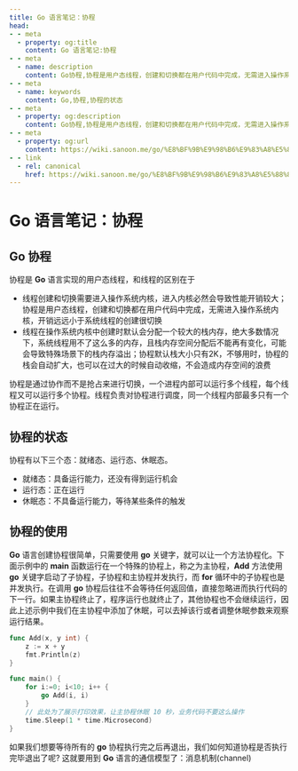 ```yaml
---
title: Go 语言笔记：协程
head:
- - meta
  - property: og:title
    content: Go 语言笔记:协程
- - meta
  - name: description
    content: Go协程,协程是用户态线程，创建和切换都在用户代码中完成，无需进入操作系统内核，开销远远小于系统线程的创建很切换
- - meta
  - name: keywords
    content: Go,协程,协程的状态
- - meta
  - property: og:description
    content: Go协程,协程是用户态线程，创建和切换都在用户代码中完成，无需进入操作系统内核，开销远远小于系统线程的创建很切换
- - meta
  - property: og:url
    content: https://wiki.sanoon.me/go/%E8%BF%9B%E9%98%B6%E9%83%A8%E5%88%86/%E5%8D%8F%E7%A8%8B
- - link
  - rel: canonical
    href: https://wiki.sanoon.me/go/%E8%BF%9B%E9%98%B6%E9%83%A8%E5%88%86/%E5%8D%8F%E7%A8%8B
---
```

  
# Go 语言笔记：协程

## Go 协程
协程是 **Go** 语言实现的用户态线程，和线程的区别在于
* 线程创建和切换需要进入操作系统内核，进入内核必然会导致性能开销较大；协程是用户态线程，创建和切换都在用户代码中完成，无需进入操作系统内核，开销远远小于系统线程的创建很切换
* 线程在操作系统内核中创建时默认会分配一个较大的栈内存，绝大多数情况下，系统线程用不了这么多的内存，且栈内存空间分配后不能再有变化，可能会导致特殊场景下的栈内存溢出；协程默认栈大小只有2K，不够用时，协程的栈会自动扩大，也可以在过大的时候自动收缩，不会造成内存空间的浪费
    
协程是通过协作而不是抢占来进行切换，一个进程内部可以运行多个线程，每个线程又可以运行多个协程。线程负责对协程进行调度，同一个线程内部最多只有一个协程正在运行。

## 协程的状态
协程有以下三个态：就绪态、运行态、休眠态。
* 就绪态：具备运行能力，还没有得到运行机会
* 运行态：正在运行
* 休眠态：不具备运行能力，等待某些条件的触发

## 协程的使用
**Go** 语言创建协程很简单，只需要使用 **go** 关键字，就可以让一个方法协程化。下面示例中的 **main** 函数运行在一个特殊的协程上，称之为主协程，**Add** 方法使用 **go** 关键字启动了子协程，子协程和主协程并发执行，而 **for** 循环中的子协程也是并发执行。在调用 **go** 协程后往往不会等待任何返回值，直接忽略进而执行代码的下一行。如果主协程终止了，程序运行也就终止了，其他协程也不会继续运行，因此上述示例中我们在主协程中添加了休眠，可以去掉该行或者调整休眠参数来观察运行结果。
```go
func Add(x, y int) {
    z := x + y
    fmt.Println(z)
}

func main() {
    for i:=0; i<10; i++ {
        go Add(i, i)
    }
    // 此处为了展示打印效果，让主协程休眠 10 秒，业务代码不要这么操作
    time.Sleep(1 * time.Microsecond)
}
```
    
如果我们想要等待所有的 **go** 协程执行完之后再退出，我们如何知道协程是否执行完毕退出了呢? 这就要用到 **Go** 语言的通信模型了：消息机制(channel)
    
    
